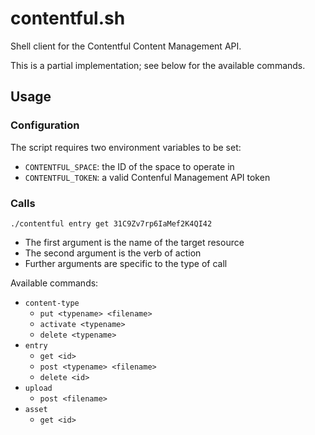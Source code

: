# contentful.sh

Shell client for the Contentful Content Management API.

This is a partial implementation; see below for the available commands.

## Usage

### Configuration

The script requires two environment variables to be set:

- `CONTENTFUL_SPACE`: the ID of the space to operate in
- `CONTENTFUL_TOKEN`: a valid Contenful Management API token

### Calls

```shell
./contentful entry get 31C9Zv7rp6IaMef2K4QI42
```

- The first argument is the name of the target resource
- The second argument is the verb of action
- Further arguments are specific to the type of call

Available commands:

- `content-type`
  - `put <typename> <filename>`
  - `activate <typename>`
  - `delete <typename>`
- `entry`
  - `get <id>`
  - `post <typename> <filename>`
  - `delete <id>`
- `upload`
  - `post <filename>`
- `asset`
  - `get <id>`
